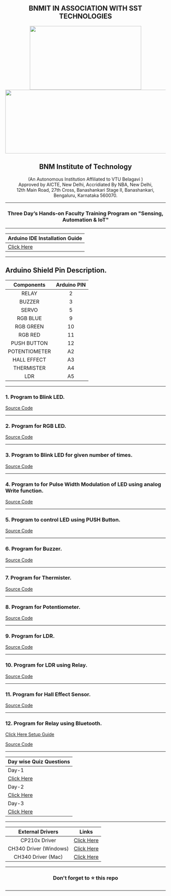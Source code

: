 <h2 align="center"> BNMIT IN ASSOCIATION WITH SST TECHNOLOGIES</h2> 

<p align="center">
  <img width="350" height="200" src="https://user-images.githubusercontent.com/65058286/155363595-82e430db-bed8-4ab8-b3b0-1388722804f9.jpeg"><br>
  <img width="1000" height="200" src="https://user-images.githubusercontent.com/65058286/161285495-5392e557-c602-4334-887d-ece0396855d7.jpg">
</p>


<h2 align="center"> BNM Institute of Technology </h2> <p align="center"> (An Autonomous Institution Affiliated to VTU Belagavi ) <br> Approved by AICTE, New Delhi, Accridiated By NBA, New Delhi, <br> 12th Main Road, 27th Cross, Banashankari Stage II, Banashankari, Bengaluru, Karnataka 560070.  </p>

------

<h3 align="center"> Three Day’s Hands-on Faculty Training Program on "Sensing, Automation & IoT" </h3>

------
|Arduino IDE Installation Guide |
|:------|
  | [Click Here](https://github.com/izzarzn/SST-IoT-BOARD/blob/617990cafeb0b44f6291330711279cd0de83a247/Arduino_Installation.md)|

------

## Arduino Shield Pin Description.

| **Components** | **Arduino PIN** |
|:----:|:----:|
|RELAY|2|
|BUZZER|3|
|SERVO|5|
|RGB BLUE|9|
|RGB GREEN|10|
|RGB RED|11|
|PUSH BUTTON|12|
|POTENTIOMETER|A2|
|HALL EFFECT|A3|
|THERMISTER|A4|
|LDR|A5|

------
### 1. Program to Blink LED.

   [Source Code](Blink_LED/Blink_LED.ino)

------

### 2. Program for RGB LED.

   [Source Code](RGB_LED/RGB_LED.ino)

-------

### 3. Program to Blink LED for given number of times.

   [Source Code](Blink_LED_ntimes/Blink_LED_ntimes.ino)

-------

### 4. Program to for Pulse Width Modulation of LED using analog Write function.

   [Source Code](PWM_LED/PWM_LED.ino)

-------

### 5. Program to control LED using PUSH Button.

   [Source Code](Push_Button/Push_Button.ino)

-------

### 6. Program for Buzzer.

   [Source Code](Buzzer/Buzzer.ino)

-------

### 7. Program for Thermister.

   [Source Code](Thermistor/Thermistor.ino)
   
---------   
   
### 8. Program for Potentiometer.

   [Source Code](Potentiometer/Potentiometer.ino)

----------

### 9. Program for LDR.

   [Source Code](LDR/LDR.ino)

----------

### 10. Program for LDR using Relay.

   [Source Code](Ldr_Relay/Ldr_Relay.ino)

----------

### 11. Program for Hall Effect Sensor.

   [Source Code](Hall_Effect/Hall_Effect.ino)

----------

### 12. Program for Relay using Bluetooth.
 
   [Click Here Setup Guide](https://github.com/izzarzn/RVCE-Manual/blob/cb82e974179d616d79d7915df866384b88328dbf/Bluetooth.md)
   
   [Source Code](BT-LED/BT-LED.ino)
   
----------

|**Day wise Quiz Questions**|
|:-----|
|Day-1|
|[Click Here](https://forms.gle/w5YUQz9tafGenX7J7)|
|Day-2|
|[Click Here](https://forms.gle/wbrSwM8QZ59pE27PA)|
|Day-3|
|[Click Here](https://forms.gle/ZHARzbBARjDHEGiX7)|

-----------

|**External Drivers**| **Links** |
|:-------:|:-------: |
|CP210x Driver | [Click Here](CP210x_Windows_Drivers.zip)|
|CH340 Driver (Windows) | [Click Here](CH341SER.zip)|
|CH340 Driver (Mac) | [Click Here](CH341SER-MAC.zip)|

-----------

<h3 align = "center">Don't forget to ⭐ this repo<h3>

  -------------
